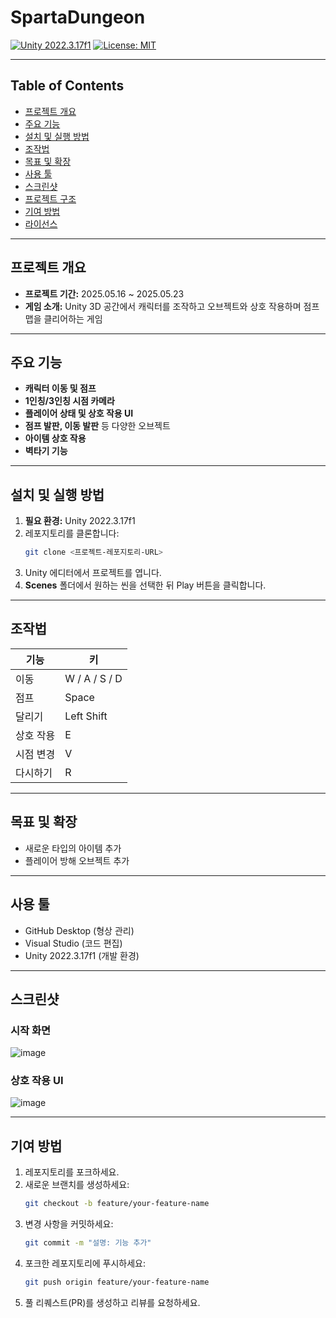 # SpartaDungeon

[![Unity 2022.3.17f1](https://img.shields.io/badge/Unity-2022.3.17f1-00ced1.svg)](https://unity.com) [![License: MIT](https://img.shields.io/badge/License-MIT-yellow.svg)](LICENSE)

---

## Table of Contents
- [프로젝트 개요](#프로젝트-개요)
- [주요 기능](#주요-기능)
- [설치 및 실행 방법](#설치-및-실행-방법)
- [조작법](#조작법)
- [목표 및 확장](#목표-및-확장)
- [사용 툴](#사용-툴)
- [스크린샷](#스크린샷)
- [프로젝트 구조](#프로젝트-구조)
- [기여 방법](#기여-방법)
- [라이선스](#라이선스)

---

## 프로젝트 개요
- **프로젝트 기간:** 2025.05.16 ~ 2025.05.23  
- **게임 소개:** Unity 3D 공간에서 캐릭터를 조작하고 오브젝트와 상호 작용하며 점프맵을 클리어하는 게임

---

## 주요 기능
- **캐릭터 이동 및 점프**  
- **1인칭/3인칭 시점 카메라**  
- **플레이어 상태 및 상호 작용 UI**  
- **점프 발판, 이동 발판** 등 다양한 오브젝트  
- **아이템 상호 작용**  
- **벽타기 기능**

---

## 설치 및 실행 방법
1. **필요 환경:** Unity 2022.3.17f1  
2. 레포지토리를 클론합니다:  
   ```bash
   git clone <프로젝트-레포지토리-URL>
   ```  
3. Unity 에디터에서 프로젝트를 엽니다.  
4. **Scenes** 폴더에서 원하는 씬을 선택한 뒤 Play 버튼을 클릭합니다.

---

## 조작법

| 기능       | 키           |
|------------|--------------|
| 이동       | W / A / S / D |
| 점프       | Space        |
| 달리기     | Left Shift   |
| 상호 작용  | E            |
| 시점 변경  | V            |
| 다시하기   | R            |

---

## 목표 및 확장
- 새로운 타입의 아이템 추가  
- 플레이어 방해 오브젝트 추가

---

## 사용 툴
- GitHub Desktop (형상 관리)  
- Visual Studio (코드 편집)  
- Unity 2022.3.17f1 (개발 환경)

---

## 스크린샷

### 시작 화면
![image](https://github.com/user-attachments/assets/df0ef4c2-c029-4132-9e01-c2d9bcbc1a1c)

### 상호 작용 UI
![image](https://github.com/user-attachments/assets/205bacb4-455b-4db3-ab3f-09e74c38e924)

---

## 기여 방법
1. 레포지토리를 포크하세요.  
2. 새로운 브랜치를 생성하세요:  
   ```bash
   git checkout -b feature/your-feature-name
   ```  
3. 변경 사항을 커밋하세요:  
   ```bash
   git commit -m "설명: 기능 추가"
   ```  
4. 포크한 레포지토리에 푸시하세요:  
   ```bash
   git push origin feature/your-feature-name
   ```  
5. 풀 리퀘스트(PR)를 생성하고 리뷰를 요청하세요.
